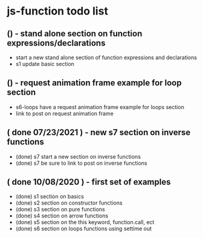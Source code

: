 # js-function todo list

## () - stand alone section on function expressions/declarations
* start a new stand alone section of function expressions and declarations
* s1 update basic section

## () - request animation frame example for loop section
* s6-loops have a request animation frame example for loops section
* link to post on request animation frame

## ( done 07/23/2021 ) - new s7 section on inverse functions
* (done) s7 start a new section on inverse functions
* (done) s7 be sure to link to post on inverse functions

## ( done 10/08/2020 ) - first set of examples
* (done) s1 section on basics
* (done) s2 section on constructor functions
* (done) s3 section on pure functions
* (done) s4 section on arrow functions
* (done) s5 section on the this keyword, function.call, ect
* (done) s6 section on loops functions using settime out